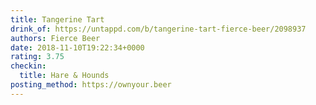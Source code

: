 ```yaml
---
title: Tangerine Tart
drink_of: https://untappd.com/b/tangerine-tart-fierce-beer/2098937
authors: Fierce Beer
date: 2018-11-10T19:22:34+0000
rating: 3.75
checkin:
  title: Hare & Hounds
posting_method: https://ownyour.beer
---
```

